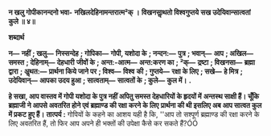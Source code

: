 **न खलु गोपीकानन्दनो भवा-** **नखिलदेहिनामन्तरात्म²क् ।** **विखनसाॢथतो विश्वगुप्तये** **सख उदेयिवान्सात्वतां कुले ॥ ४॥** 

**शब्दार्थ** 

**न—** **नहीं** **; खलु—** **निस्सन्देह** **; गोपिका—** **गोपी, यशोदा के** **; नन्दन:—** **पुत्र** **; भवान्—** **आप** **; अखिल—** **समस्त** **; देहिनाम्—** **देहधारी** **जीवों के** **; अन्त:-आत्म—** **अन्त:करण का** **; ²क्—** **द्रष्टा** **; विखनसा—** **ब्रह्मा द्वारा** **; अॢथत:—** **प्रार्थना किये जाने पर** **; विश्व—** **विश्व** **की** **; गुप्तये—** **रक्षा के लिए** **; सखे—** **हे मित्र** **; उदेयिवान्—** **आपका उदय हुआ** **; सात्वताम्—** **सात्वतों के** **; कुले—** **कुल में।** **.** 

**हे सखा, आप वास्तव में गोपी यशोदा के पुत्र नहीं अपितु समस्त देहधारियों के हृदयों में** **अन्तस्थ साक्षी हैं। चूँकि ब्रह्माजी ने आपसे अवतरित होने एवं ब्रह्माण्ड की रक्षा करने के लिए** **प्रार्थना की थी इसलिए अब आप सात्वत कुल में प्रकट हुए हैं।** **तात्पर्य :** गोपियों के कहने का आशय यही है कि, ''आप तो सश्पूर्ण ब्रह्माण्ड की रक्षा करने के लिए अवतरित हैं, तो फिर आप अपने ही भक्तों की उपेक्षा कैसे कर सकते हैं?ÓÓ  